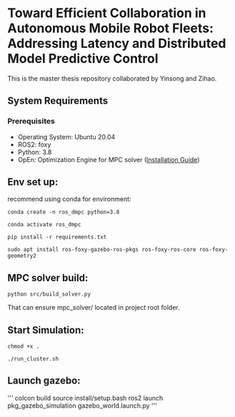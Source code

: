 # Toward Efficient Collaboration in Autonomous Mobile Robot Fleets: Addressing Latency and Distributed Model Predictive Control

This is the master thesis repository collaborated by Yinsong and Zihao.

## System Requirements

### Prerequisites
- Operating System: Ubuntu 20.04
- ROS2: foxy
- Python: 3.8
- OpEn: Optimization Engine for MPC solver ([Installation Guide](https://alphaville.github.io/optimization-engine/docs/installation))

## Env set up:
recommend using conda for environment:
```
conda create -n ros_dmpc python=3.8
```
```
conda activate ros_dmpc
```
```
pip install -r requirements.txt
```
```
sudo apt install ros-foxy-gazebo-ros-pkgs ros-foxy-ros-core ros-foxy-geometry2
```

## MPC solver build:
```
python src/build_solver.py
```
That can ensure mpc_solver/ located in project root folder.


## Start Simulation:
```
chmod +x .
```
```
./run_cluster.sh
```
## Launch gazebo:
'''
colcon build
source install/setup.bash
ros2 launch pkg_gazebo_simulation gazebo_world.launch.py
'''
